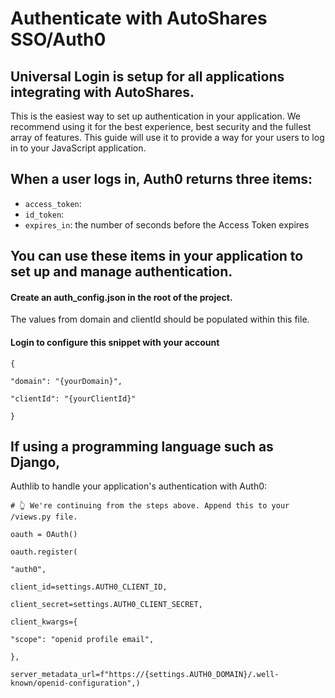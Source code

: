 # Authenticate with AutoShares SSO/Auth0

## Universal Login is setup for all applications integrating with AutoShares. 

This is the easiest way to set up authentication in your application. We recommend using it for the best experience, best security and the fullest array of features. This guide will use it to provide a way for your users to log in to your JavaScript application.

&#x20;

## When a user logs in, Auth0 returns three items:

* `access_token`: &#x20;
* `id_token`:
* `expires_in`: the number of seconds before the Access Token expires

## You can use these items in your application to set up and manage authentication.

#### Create an auth\_config.json in the root of the project. 

The values from domain and clientId should be populated within this file.

#### Login to configure this snippet with your account

`{`

&#x20; `"domain": "{yourDomain}",`

&#x20; `"clientId": "{yourClientId}"`

`}`

&#x20;

## If using a programming language such as Django,

Authlib to handle your application's authentication with Auth0:

`# 👆 We're continuing from the steps above. Append this to your /views.py file.`

`oauth = OAuth()`

`oauth.register(`

&#x20;   `"auth0",`

&#x20;   `client_id=settings.AUTH0_CLIENT_ID,`

&#x20;   `client_secret=settings.AUTH0_CLIENT_SECRET,`

&#x20;   `client_kwargs={`

&#x20;       `"scope": "openid profile email",`

&#x20;   `},`

`server_metadata_url=f"https://{settings.AUTH0_DOMAIN}/.well-known/openid-configuration",)`
